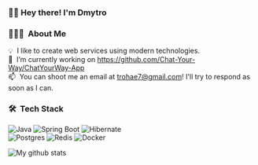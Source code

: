 ### 👋🏻 Hey there! I'm Dmytro

### 👨🏻‍💻 &nbsp;About Me

💡 &nbsp;I like to create web services using modern technologies.\
🔭 &nbsp;I’m currently working on https://github.com/Chat-Your-Way/ChatYourWay-App <br>
📫 &nbsp;You can shoot me an email at trohae7@gmail.com! I'll try to respond as soon as I can.

### 🛠 &nbsp;Tech Stack

![Java](https://img.shields.io/badge/Java-ED8B00?style=for-the-badge&logo=java&logoColor=white)
![Spring Boot](https://img.shields.io/badge/Spring%20Boot-6DB33F.svg?style=for-the-badge&logo=Spring-Boot&logoColor=white) 
![Hibernate](https://img.shields.io/badge/Hibernate-59666C?style=for-the-badge&logo=Hibernate&logoColor=white) <br>
![Postgres](https://img.shields.io/badge/postgres-%23316192.svg?style=for-the-badge&logo=postgresql&logoColor=white)
![Redis](https://img.shields.io/badge/redis-%23DD0031.svg?style=for-the-badge&logo=redis&logoColor=white)
![Docker](https://img.shields.io/badge/Docker-2496ED.svg?style=for-the-badge&logo=Docker&logoColor=white)

![My github stats](https://github-readme-stats.vercel.app/api?username=troha7&show_icons=true&theme=slateorange )
